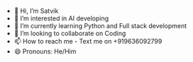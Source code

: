 - 👋 Hi, I’m Satvik
- 👀 I’m interested in AI developing
- 🌱 I’m currently learning Python and Full stack development
- 💞️ I’m looking to collaborate on Coding
- 📫 How to reach me  - Text me on +919636092799
- 😄 Pronouns: He/Him

<!---
Ichigo-wiz/Ichigo-wiz is a ✨ special ✨ repository because its `README.md` (this file) appears on your GitHub profile.
You can click the Preview link to take a look at your changes.
--->
